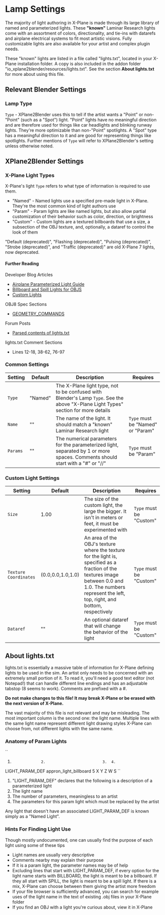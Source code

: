 # Lamp Settings
The majority of light authoring in X-Plane is made through its large library of named and parameterized lights. These **"known"** Laminar Research lights come with an assortment of colors, directionality, and tie-ins with datarefs and airplane electrical systems to fit most artistic visions. Fully customizable lights are also available for your artist and complex plugin needs.

These "known" lights are listed in a file called "lights.txt", located in your X-Plane installation folder. A copy is also included in the addon folder "io_xplane2blender/resources/lights.txt". See the section **About lights.txt** for more about using this file. 

## Relevant Blender Settings
### Lamp Type
``Type`` - XPlane2Blender uses this to tell if the artist wants a "Point" or non-"Point" (such as a "Spot") light. "Point" lights have no meaningful direction and are therefore used for things like car headlights and blinking runway lights. They're more optimizable than non-"Point" spotlights. A "Spot" type has a meaningful direction to it and are good for representing things like spotlights. Further mentions of ``Type`` will refer to XPlane2Blender's setting unless otherwise noted.

## XPlane2Blender Settings
### X-Plane Light Types
X-Plane's light ``Type`` refers to what type of information is required to use them.

- "Named" - Named lights use a specified pre-made light in X-Plane. They're the most common kind of light authors use
- "Param" - Param lights are like named lights, but also allow partial customization of their behavior such as color, direction, or brightness
- "Custom" - Custom lights are a textured billboards that use a size, a subsection of the OBJ texture, and, optionally, a dataref to control the look of them

"Default (deprecated)", "Flashing (deprecated)", "Pulsing (deprecated)", "Strobe (deprecated)", and "Traffic (deprecated)" are old X-Plane 7 lights, now deprecated.

#### Further Reading
Developer Blog Articles
- [Airplane Parameterized Light Guide](https://developer.x-plane.com/?article=airplane-parameterized-light-guide)
- [Billboard and Spill Lights for OBJS](https://developer.x-plane.com/?article=billboard-and-spill-lights-for-objs)
- [Custom Lights](https://developer.x-plane.com/?article=custom-lights)

OBJ8 Spec Sections
- [GEOMETRY_COMMANDS](https://developer.x-plane.com/?article=obj8-file-format-specification#GEOMETRY_COMMANDS)

Forum Posts
- [Parsed contents of lights.txt](https://forums.x-plane.org/index.php?/forums/topic/133677-parsed-contents-of-lightstxt/)

lights.txt Comment Sections
- Lines 12-18, 38-62, 76-97

### Common Settings
Setting | Default | Description | Requires
------- | ------- | ----------- | --------
``Type``| "Named" | The X-Plane light type, not to be confused with Blender's Lamp ``Type``. See the above "X-Plane Light Types" section for more details |
``Name``| ""      | The name of the light. It should match a "known" Laminar Research light| ``Type`` must be "Named" or "Param"|
``Params``|""     | The numerical parameters for the parameterized light, separated by 1 or more spaces. Comments should start with a "#" or "//" | ``Type`` must be "Param"

### Custom Light Settings
Setting | Default | Description | Requires
------- | ------- | ----------- | --------
``Size``| 1.00    | The size of the custom light, the large the bigger. It isn't in meters or feet, it must be experimented with | ``Type`` must be "Custom"
``Texture Coordinates``| (0.0,0.0,1.0,1.0)| An area of the OBJ's texture where the texture for the light is, specified as a fraction of the textures image between 0.0 and 1.0. The numbers represent the left, top, right, and bottom, respectively | ``Type`` must be "Custom"
``Dataref``|""|An optional dataref that will change the behavior of the light | ``Type`` must be "Custom"

## About lights.txt
lights.txt is essentially a massive table of information for X-Plane defining lights to be used in the sim. An artist only needs to be concerned with an extremely small portion of it. To read it, you'll need a good text editor (not Notepad!) that can handle different line endings and has an adjustable tabstop (8 seems to work). Comments are prefixed with a #.

**Do not make changes to this file! It may break X-Plane or be erased with the next version of X-Plane.**

The vast majority of this file is not relevant and may be misleading. The most important column is the second one: the light name. Multiple lines with the same light name represent different light drawing styles X-Plane can choose from, not different lights with the same name.

### Anatomy of Param Lights
``
1.                  2.                          3.  4.
LIGHT_PARAM_DEF     appron_light_billboard      5   X Y Z W S
``
1. "LIGHT_PARAM_DEF" declares that the following is a description of a parameterized light 
2. The light name
3. The number of parameters, meaningless to an artist
4. The parameters for this param light which must be replaced by the artist

Any light that doesn't have an associated LIGHT_PARAM_DEF is known simply as a "Named Light".

### Hints For Finding Light Use
Though mostly undocumented, one can usually find the purpose of each light using some of these tips
- Light names are usually very descriptive
- Comments nearby may explain their purpose
- If it is a param light, the parameter names may be of help
- Excluding lines that start with LIGHT_PARAM_DEF, if every option for the light name starts with BILLBOARD, the light is meant to be a billboard. If they all start with SPILL, the light is meant to be a spill light. If there is a mix, X-Plane can choose between them giving the artist more freedom
- If your file browser is sufficiently advanced, you can search for example uses of the light name in the text of existing .obj files in your X-Plane folder
- If you find an OBJ with a light you're curious about, view it in X-Plane
